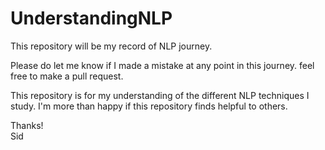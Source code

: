 # UnderstandingNLP
This repository will be my record of NLP journey.  

Please do let me know if I made a mistake at any point in this journey. feel free to make a pull request.  

This repository is for my understanding of the different NLP techniques I study. I'm more than happy if this repository finds helpful to others.  

Thanks!  
Sid  
